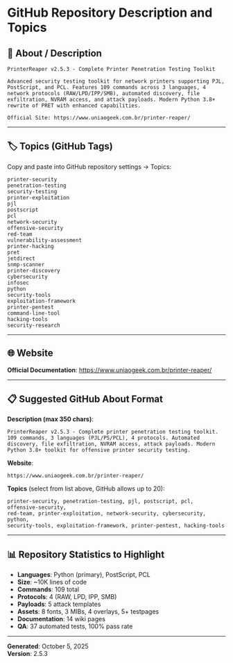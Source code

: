# GitHub Repository Description and Topics

## 📝 About / Description

```
PrinterReaper v2.5.3 - Complete Printer Penetration Testing Toolkit

Advanced security testing toolkit for network printers supporting PJL, PostScript, and PCL. Features 109 commands across 3 languages, 4 network protocols (RAW/LPD/IPP/SMB), automated discovery, file exfiltration, NVRAM access, and attack payloads. Modern Python 3.8+ rewrite of PRET with enhanced capabilities.

Official Site: https://www.uniaogeek.com.br/printer-reaper/
```

---

## 🏷️ Topics (GitHub Tags)

Copy and paste into GitHub repository settings → Topics:

```
printer-security
penetration-testing
security-testing
printer-exploitation
pjl
postscript
pcl
network-security
offensive-security
red-team
vulnerability-assessment
printer-hacking
pret
jetdirect
snmp-scanner
printer-discovery
cybersecurity
infosec
python
security-tools
exploitation-framework
printer-pentest
command-line-tool
hacking-tools
security-research
```

---

## 🌐 Website

**Official Documentation**: https://www.uniaogeek.com.br/printer-reaper/

---

## 📋 Suggested GitHub About Format

**Description (max 350 chars)**:
```
PrinterReaper v2.5.3 - Complete printer penetration testing toolkit. 109 commands, 3 languages (PJL/PS/PCL), 4 protocols. Automated discovery, file exfiltration, NVRAM access, attack payloads. Modern Python 3.8+ toolkit for offensive printer security testing.
```

**Website**: 
```
https://www.uniaogeek.com.br/printer-reaper/
```

**Topics** (select from list above, GitHub allows up to 20):
```
printer-security, penetration-testing, pjl, postscript, pcl, offensive-security, 
red-team, printer-exploitation, network-security, cybersecurity, python, 
security-tools, exploitation-framework, printer-pentest, hacking-tools
```

---

## 📊 Repository Statistics to Highlight

- **Languages**: Python (primary), PostScript, PCL
- **Size**: ~10K lines of code
- **Commands**: 109 total
- **Protocols**: 4 (RAW, LPD, IPP, SMB)
- **Payloads**: 5 attack templates
- **Assets**: 8 fonts, 3 MIBs, 4 overlays, 5+ testpages
- **Documentation**: 14 wiki pages
- **QA**: 37 automated tests, 100% pass rate

---

**Generated**: October 5, 2025  
**Version**: 2.5.3

